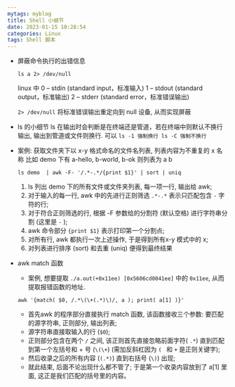 ```yaml
---
mytags: myblog
title: Shell 小细节
date: 2023-01-15 10:28:54
categories: Linux
tags: Shell 脚本
---
```


* 屏蔽命令执行的出错信息
   ```
   ls a 2> /dev/null 
   ```
   linux 中
   0 – stdin (standard input，标准输入)
   1 – stdout (standard output，标准输出)
   2 – stderr (standard error，标准错误输出)

   `2> /dev/null`  将标准错误输出重定向到 null 设备, 从而实现屏蔽

* ls 的小细节
  ls 在输出时会判断是在终端还是管道，若在终端中则默认不换行输出, 输出到管道或文件则换行.
  可以 `ls -1 强制换行 ls -C 强制不换行`

* 案例: 获取文件夹下以 x-y 格式命名的文件名列表, 列表内容为不重复的 x 名称
  比如 demo 下有 a-hello, b-world, b-ok 则列表为 a b
  ```
  ls demo  | awk -F- '/.*-.*/{print $1}' | sort | uniq
  ```
  1. ls 列出 demo 下的所有文件或文件夹列表, 每一项一行, 输出给 awk;
  2. 对于输入的每一行, awk 中的先进行正则筛选 `.*-.*` 表示只匹配包含 `-` 字符的行;
  3. 对于符合正则筛选的行, 根据 -F 参数给的分割符 (默认空格) 进行字符串分割 (这里是 `-` );
  4. awk 命令部分 `{print $1}` 表示打印第一个分割点;
  5. 对所有行, awk 都执行一次上述操作, 于是得到所有x-y 模式中的 x;
  6. 对列表进行排序 (sort) 和去重 (uniq) 便得到最终结果

* awk match 函数
   * 案例, 想要提取 `./a.out(+0x11ee) [0x5606cd0041ee]` 中的  `0x11ee`, 从而提取报错函数的地址.
    ```
    awk '{match( $0, /.*\(\+(.*)\)/, a ); print( a[1] )}'
    ```
    * 首先awk 的程序部分直接执行 match 函数, 该函数接收三个参数: 要匹配的源字符串, 正则部分, 输出列表;
    * 源字符串直接取输入的行 (`$0`);
    * 正则部分包含在两个 `/` 之间, 该正则首先直接忽略前面字符( `.*`) 直到匹配到第一个左括号和 + 号 (`\(\+`) (需加反斜杠因为 `( ` 和 `+` 是正则关键字);
    * 然后收录之后的所有内容 (`(.*)`) 直到右括号 (`\)`) 出现;
    * 就此结束, 后面不论出现什么都不管了; 于是第一个收录内容放到了 a[1] 里面, 这正是我们匹配的括号里的内容。